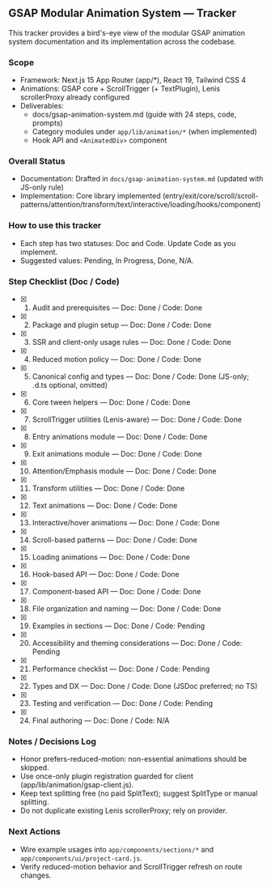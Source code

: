 ## GSAP Modular Animation System — Tracker

This tracker provides a bird's-eye view of the modular GSAP animation system documentation and its implementation across the codebase.

### Scope

- Framework: Next.js 15 App Router (app/\*), React 19, Tailwind CSS 4
- Animations: GSAP core + ScrollTrigger (+ TextPlugin), Lenis scrollerProxy already configured
- Deliverables:
  - docs/gsap-animation-system.md (guide with 24 steps, code, prompts)
  - Category modules under `app/lib/animation/*` (when implemented)
  - Hook API and `<AnimatedDiv>` component

### Overall Status

- Documentation: Drafted in `docs/gsap-animation-system.md` (updated with JS-only rule)
- Implementation: Core library implemented (entry/exit/core/scroll/scroll-patterns/attention/transform/text/interactive/loading/hooks/component)

### How to use this tracker

- Each step has two statuses: Doc and Code. Update Code as you implement.
- Suggested values: Pending, In Progress, Done, N/A.

### Step Checklist (Doc / Code)

- [x] 1. Audit and prerequisites — Doc: Done / Code: Done
- [x] 2. Package and plugin setup — Doc: Done / Code: Done
- [x] 3. SSR and client-only usage rules — Doc: Done / Code: Done
- [x] 4. Reduced motion policy — Doc: Done / Code: Done
- [x] 5. Canonical config and types — Doc: Done / Code: Done (JS-only; .d.ts optional, omitted)
- [x] 6. Core tween helpers — Doc: Done / Code: Done
- [x] 7. ScrollTrigger utilities (Lenis-aware) — Doc: Done / Code: Done
- [x] 8. Entry animations module — Doc: Done / Code: Done
- [x] 9. Exit animations module — Doc: Done / Code: Done
- [x] 10. Attention/Emphasis module — Doc: Done / Code: Done
- [x] 11. Transform utilities — Doc: Done / Code: Done
- [x] 12. Text animations — Doc: Done / Code: Done
- [x] 13. Interactive/hover animations — Doc: Done / Code: Done
- [x] 14. Scroll-based patterns — Doc: Done / Code: Done
- [x] 15. Loading animations — Doc: Done / Code: Done
- [x] 16. Hook-based API — Doc: Done / Code: Done
- [x] 17. Component-based API — Doc: Done / Code: Done
- [x] 18. File organization and naming — Doc: Done / Code: Done
- [x] 19. Examples in sections — Doc: Done / Code: Pending
- [x] 20. Accessibility and theming considerations — Doc: Done / Code: Pending
- [x] 21. Performance checklist — Doc: Done / Code: Pending
- [x] 22. Types and DX — Doc: Done / Code: Done (JSDoc preferred; no TS)
- [x] 23. Testing and verification — Doc: Done / Code: Pending
- [x] 24. Final authoring — Doc: Done / Code: N/A

### Notes / Decisions Log

- Honor prefers-reduced-motion: non-essential animations should be skipped.
- Use once-only plugin registration guarded for client (app/lib/animation/gsap-client.js).
- Keep text splitting free (no paid SplitText); suggest SplitType or manual splitting.
- Do not duplicate existing Lenis scrollerProxy; rely on provider.

### Next Actions

- Wire example usages into `app/components/sections/*` and `app/components/ui/project-card.js`.
- Verify reduced-motion behavior and ScrollTrigger refresh on route changes.

